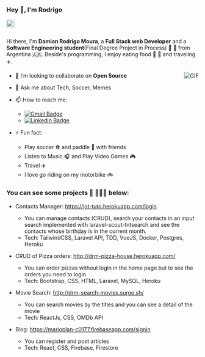 ### Hey 👋, I'm Rodrigo

<a href="https://www.linkedin.com/in/damian-rodrigo-moura/">
  <img align="left" alt="Mehdi's LinkdeIn" width="22px" src="https://cdn.jsdelivr.net/npm/simple-icons@v3/icons/linkedin.svg" />
</a>

<br />
<br />

Hi there, I'm **Damian Rodrigo Moura**, a **Full Stack web Developer** and a **Software Engineering student**(Final Degree Project in Process) :robot: 🚀 from Argentina :argentina:. Beside's programming, I enjoy eating food :pizza: :hamburger: and traveling :airplane:.

<img align="right" alt="GIF" src="https://i.pinimg.com/originals/e4/26/70/e426702edf874b181aced1e2fa5c6cde.gif" />

<!-- - 🔭 I’m currently working as a **Frontend React developer** with **Webpack**, **Babel**, **Styled-compoenents**, **CSS3**, **HTML5** -->
<!-- - 🌱 I’m currently learning **ReactJS** -->
- 👯 I’m looking to collaborate on **Open Source**

- 💬 Ask me about Tech, Soccer, Memes

- 📫 How to reach me: 
  - [![Gmail Badge](https://img.shields.io/badge/-d.rodrigomoura@gmail.com-c14438?style=flat-square&logo=Gmail&logoColor=white&link=mailto:d.rodrigomoura@gmail.com)](mailto:d.rodrigomoura@gmail.com)
  - [![Linkedin Badge](https://img.shields.io/badge/-drodrigomoura-blue?style=flat-square&logo=Linkedin&logoColor=white&link=https://www.linkedin.com/in/drodrigomoura/)](https://www.linkedin.com/in/drodrigomoura/)

- ⚡ Fun fact:
  - Play soccer :soccer:	and paddle :tennis: with friends
  - Listen to Music :headphones: and Play Video Games :video_game:
  - Travel :airplane:
  - I love go riding on my motorbike :bike:

### You can see some projects :rocket: 👨🏽‍💻 below: 

- Contacts Manager: https://jot-tuto.herokuapp.com/login
  - You can manage contacts (CRUD), search your contacts in an input search implemented with laravel-scout-tntsearch and see the contacts whose birthday is in the current month.
  - Tech: TailwindCSS, Laravel API, TDD, VueJS, Docker, Postgres, Heroku

- CRUD of Pizza orders: http://drm-pizza-house.herokuapp.com/
  - You can order pizzas without login in the home page but to see the orders you need to login
  - Tech: Bootstrap, CSS, HTML, Laravel, MySQL, Heroku
  
- Movie Search: http://drm-search-movies.surge.sh/
  - You can search movies by the titles and you can see a detail of the movie
  - Tech: ReactJs, CSS, OMDb API
  
- Blog: https://marioplan-c0177.firebaseapp.com/signin
  - You can register and post articles
  - Tech: React, CSS, Firebase, Firestore
